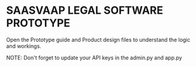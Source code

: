 # SAASVAAP LEGAL SOFTWARE PROTOTYPE
Open the Prototype guide and Product design files to understand the logic and workings.

NOTE: Don't forget to update your API keys in the admin.py and app.py
